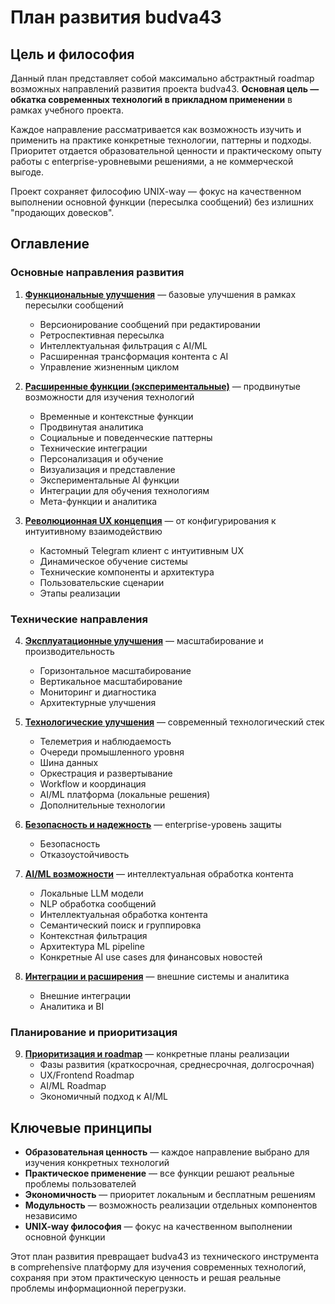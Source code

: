 # План развития budva43

## Цель и философия

Данный план представляет собой максимально абстрактный roadmap возможных направлений развития проекта budva43. **Основная цель — обкатка современных технологий в прикладном применении** в рамках учебного проекта. 

Каждое направление рассматривается как возможность изучить и применить на практике конкретные технологии, паттерны и подходы. Приоритет отдается образовательной ценности и практическому опыту работы с enterprise-уровневыми решениями, а не коммерческой выгоде.

Проект сохраняет философию UNIX-way — фокус на качественном выполнении основной функции (пересылка сообщений) без излишних "продающих довесков".

## Оглавление

### Основные направления развития

1. **[Функциональные улучшения](NEXT_01_FEATURES.md)** — базовые улучшения в рамках пересылки сообщений
   - Версионирование сообщений при редактировании
   - Ретроспективная пересылка
   - Интеллектуальная фильтрация с AI/ML
   - Расширенная трансформация контента с AI
   - Управление жизненным циклом

2. **[Расширенные функции (экспериментальные)](NEXT_02_EXPERIMENTAL.md)** — продвинутые возможности для изучения технологий
   - Временные и контекстные функции
   - Продвинутая аналитика
   - Социальные и поведенческие паттерны
   - Технические интеграции
   - Персонализация и обучение
   - Визуализация и представление
   - Экспериментальные AI функции
   - Интеграции для обучения технологиям
   - Мета-функции и аналитика

3. **[Революционная UX концепция](NEXT_03_UX.md)** — от конфигурирования к интуитивному взаимодействию
   - Кастомный Telegram клиент с интуитивным UX
   - Динамическое обучение системы
   - Технические компоненты и архитектура
   - Пользовательские сценарии
   - Этапы реализации

### Технические направления

4. **[Эксплуатационные улучшения](NEXT_04_SCALING.md)** — масштабирование и производительность
   - Горизонтальное масштабирование
   - Вертикальное масштабирование
   - Мониторинг и диагностика
   - Архитектурные улучшения

5. **[Технологические улучшения](NEXT_05_TECH.md)** — современный технологический стек
   - Телеметрия и наблюдаемость
   - Очереди промышленного уровня
   - Шина данных
   - Оркестрация и развертывание
   - Workflow и координация
   - AI/ML платформа (локальные решения)
   - Дополнительные технологии

6. **[Безопасность и надежность](NEXT_06_SECURITY.md)** — enterprise-уровень защиты
   - Безопасность
   - Отказоустойчивость

7. **[AI/ML возможности](NEXT_07_AI.md)** — интеллектуальная обработка контента
   - Локальные LLM модели
   - NLP обработка сообщений
   - Интеллектуальная обработка контента
   - Семантический поиск и группировка
   - Контекстная фильтрация
   - Архитектура ML pipeline
   - Конкретные AI use cases для финансовых новостей

8. **[Интеграции и расширения](NEXT_08_INTEGRATIONS.md)** — внешние системы и аналитика
   - Внешние интеграции
   - Аналитика и BI

### Планирование и приоритизация

9. **[Приоритизация и roadmap](NEXT_09_PLAN.md)** — конкретные планы реализации
   - Фазы развития (краткосрочная, среднесрочная, долгосрочная)
   - UX/Frontend Roadmap
   - AI/ML Roadmap
   - Экономичный подход к AI/ML

## Ключевые принципы

- **Образовательная ценность** — каждое направление выбрано для изучения конкретных технологий
- **Практическое применение** — все функции решают реальные проблемы пользователей
- **Экономичность** — приоритет локальным и бесплатным решениям
- **Модульность** — возможность реализации отдельных компонентов независимо
- **UNIX-way философия** — фокус на качественном выполнении основной функции

Этот план развития превращает budva43 из технического инструмента в comprehensive платформу для изучения современных технологий, сохраняя при этом практическую ценность и решая реальные проблемы информационной перегрузки.